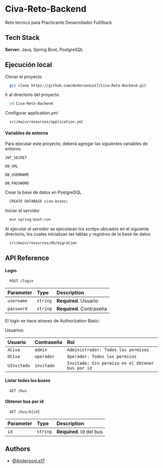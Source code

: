 # Civa-Reto-Backend

Reto tecnico para Practicante Desarrollador FullStack

## Tech Stack

**Server:** Java, Spring Boot, PostgreSQL

## Ejecución local

Clonar el proyecto

```bash
  git clone https://github.com/AndersonLe17/Civa-Reto-Backend.git
```

Ir al directorio del proyecto

```bash
  cd Civa-Reto-Backend
```

Configurar application.yml

```bash
  src/main/resources/application.yml
```

#### Variables de entorno

Para ejecutar este proyecto, deberá agregar las siguientes variables de entorno

`JWT_SECRET`

`DB_URL`

`DB_USERNAME`

`DB_PASSWORD`

Crear la base de datos en PostgreSQL

```bash
  CREATE DATABASE civa-buses;
```

Iniciar el servidor

```bash
  mvn spring-boot:run
```

Al ejecutar el servidor se ejecutaran los scritps ubicados en el siguiente directorio, los cuales inicializan las tablas
y registros de la base de datos

```bash
  src/main/resources/db/migration
```

## API Reference

#### Login

```http
  POST /login
```

| Parameter | Type     | Description                       |
|:----------|:---------|:----------------------------------|
| `username`| `string` | **Required**. Usuario              |
| `password`| `string` | **Required**. Contraseña           |

El login se hace atravez de Authorization Basic:

Usuarios:

| Usuario     | Contraseña | Rol                                              |
|:------------|:-----------|:-------------------------------------------------|
| `ACiva`     | `admin`    | `Administrador: Todos los permisos`              |
| `OCiva`     | `operador` | `Operador: Todos los permisos`                   |
| `UInvitado` | `invitado` | `Invitado: Sin permiso en el Obtener bus por id` |


#### Listar todos los buses

```http
  GET /bus
```

#### Obtener bus por id

```http
  GET /bus/${id}
```

| Parameter | Type     | Description              |
|:----------|:---------|:-------------------------|
| `id`      | `string` | **Required**. Id del bus |

## Authors

- [@AndersonLe17](https://github.com/AndersonLe17)

